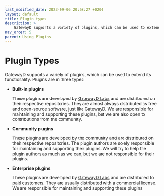 ```yaml
---
last_modified_date: 2023-09-06 20:58:27 +0200
layout: default
title: Plugin types
description: >
    GatewayD supports a variety of plugins, which can be used to extend its functionality. Plugins are in three types: built-in, community and enterprise.
nav_order: 5
parent: Using Plugins
---
```


# Plugin Types

GatewayD supports a variety of plugins, which can be used to extend its functionality. Plugins are in three types:

- **Built-in plugins**

    These plugins are developed by [GatewayD Labs](https://gatewayd.io) and are distributed on their respective repositories. They are almost always distributed as free and open-source software, just like GatewayD. We are responsible for maintaining and supporting these plugins, but we are also open to contributions from the community.

- **Community plugins**

    These plugins are developed by the community and are distributed on their respective repositories. The plugin authors are solely responsible for maintaining and supporting their plugins. We will try to help the plugin authors as much as we can, but we are not responsible for their plugins.

- **Enterprise plugins**

    These plugins are developed by [GatewayD Labs](https://gatewayd.io) and are distributed to paid customers. They are usually distributed with a commercial license. We are responsible for maintaining and supporting these plugins.
